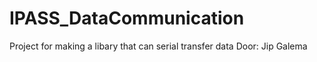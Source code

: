 # IPASS_DataCommunication
Project for making a libary that can serial transfer data
Door: Jip Galema